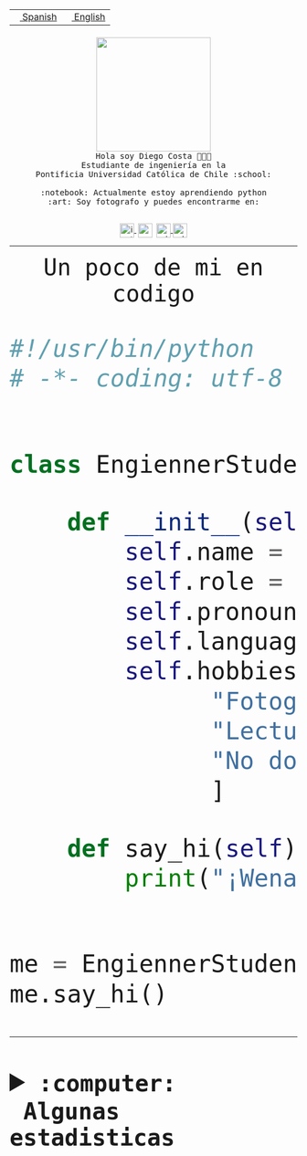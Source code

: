 <table border="0"  align="right">
 <tr><td><a href="README.md"><img src="https://upload.wikimedia.org/wikipedia/commons/thumb/8/89/Bandera_de_Espa%C3%B1a.svg/1200px-Bandera_de_Espa%C3%B1a.svg.png" height="10"> Spanish</a></td>
 <td><a href="README.en.md"><img src="https://upload.wikimedia.org/wikipedia/commons/a/a4/Flag_of_the_United_States.svg" height="10"> English</a></td></tr>
</table><br><br><br>


<p align="center">
  <img src="https://github.com/diegocostares/diegocostares/blob/main/Images/aaa2.gif?raw=true" height="200px" weight="200px">
  <br><samp>
    Hola soy Diego Costa 👨🏻‍💻<br>
    Estudiante de ingeniería en la <br>
    Pontificia Universidad Católica de Chile :school:<br>
  <br>
    :notebook: Actualmente estoy aprendiendo python <br>
    :art: Soy fotografo y puedes encontrarme en: <br>
  <br></samp>
  
</p>

<p align="center">
   <a href="https://instagram.com/diegocosta_no" target="blank">
    <img 
    align="center" src="https://cdn.jsdelivr.net/npm/simple-icons@3.0.1/icons/instagram.svg" alt="instagram" height="25px" width="25px" />
  </a>
  <a style="border: 3px solid; color: white;"href="https://t.me/diegocosta_no" target="blank">
  <img
  align="center" alt="Telegram" width="25px" src="https://icons-for-free.com/iconfiles/png/512/Telegram-1324888767380505522.png" />
</a>
<a href="https://api.whatsapp.com/send?phone=56971897835&text=Hola!" target="blank">
  <img
  align="center" alt="wtsp" width="25px" src="https://img.icons8.com/pastel-glyph/2x/whatsapp--v2.png" />
</a>
<a href="https://www.linkedin.com/in/diego-costa-786249213/" target="blank">
  <img
  align="center" alt="wtsp" width="25px" src="https://img.icons8.com/metro/452/linkedin.png" />
</a>

  </a>
</p>

---


<p align="center"><font size="25"><samp>Un poco de mi en codigo</samp></front></p>


```python
#!/usr/bin/python
# -*- coding: utf-8 -*-


class EngiennerStudent:

    def __init__(self):
        self.name = "Diego Costa"
        self.role = "Estudiante"
        self.pronouns = "he/him"
        self.language_spoken = ["es_CL", "en_US"]
        self.hobbies = [
              "Fotografia",
              "Lectura",
              "No dormir",
              ]

    def say_hi(self):
        print("¡Wena mundo!")


me = EngiennerStudent()
me.say_hi()
```
---
<details>
  <summary><b><samp>:computer: &nbsp;Algunas estadisticas</samp></b></summary>
  <br/></p>

<!--START_SECTION:waka-->
![Code Time](http://img.shields.io/badge/Code%20Time-823%20hrs%2022%20mins-blue)

**Soy nocturno 🦉** 

```text
🌞 Mañana                 9 commits           ░░░░░░░░░░░░░░░░░░░░░░░░░   00.39 % 
🌆 Día                    705 commits         ████████░░░░░░░░░░░░░░░░░   30.61 % 
🌃 Tarde                  1008 commits        ███████████░░░░░░░░░░░░░░   43.77 % 
🌙 Noche                  581 commits         ██████░░░░░░░░░░░░░░░░░░░   25.23 % 
```
📅 **Soy más productivo los Martes** 

```text
Lunes                    354 commits         ████░░░░░░░░░░░░░░░░░░░░░   15.37 % 
Martes                   454 commits         █████░░░░░░░░░░░░░░░░░░░░   19.71 % 
Miércoles                305 commits         ███░░░░░░░░░░░░░░░░░░░░░░   13.24 % 
Jueves                   290 commits         ███░░░░░░░░░░░░░░░░░░░░░░   12.59 % 
Viernes                  374 commits         ████░░░░░░░░░░░░░░░░░░░░░   16.24 % 
Sábado                   206 commits         ██░░░░░░░░░░░░░░░░░░░░░░░   08.94 % 
Domingo                  320 commits         ███░░░░░░░░░░░░░░░░░░░░░░   13.89 % 
```


📊 **Esta semana me dediqué a** 

```text
🐱‍💻 Proyectos: 
2023-1-S4-Grupo2-Backend 15 hrs 44 mins      ██████████████░░░░░░░░░░░   57.39 % 
2023-1-S4-scraper        3 hrs 56 mins       ████░░░░░░░░░░░░░░░░░░░░░   14.36 % 
2023-1-S4-Grupo2-Scraper 3 hrs 13 mins       ███░░░░░░░░░░░░░░░░░░░░░░   11.77 % 
Arqui-31                 2 hrs 41 mins       ██░░░░░░░░░░░░░░░░░░░░░░░   09.80 % 
gpti-scrapper-main       1 hr 10 mins        █░░░░░░░░░░░░░░░░░░░░░░░░   04.31 % 
```


 Last Updated on 23/04/2023 18:22:00 UTC
<!--END_SECTION:waka-->
  
  

<p align="center"> <img src="https://github-readme-stats.vercel.app/api?username=diegocostares&show_icons=true&theme=ayu-mirage" alt="abhisheknaiidu" /></p>
 
</details>
